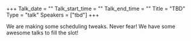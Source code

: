 +++
Talk_date = ""
Talk_start_time = ""
Talk_end_time = ""
Title = "TBD"
Type = "talk"
Speakers = ["tbd"]
+++

We are making some scheduling tweaks. Never fear! We have some awesome talks to fill the slot!
